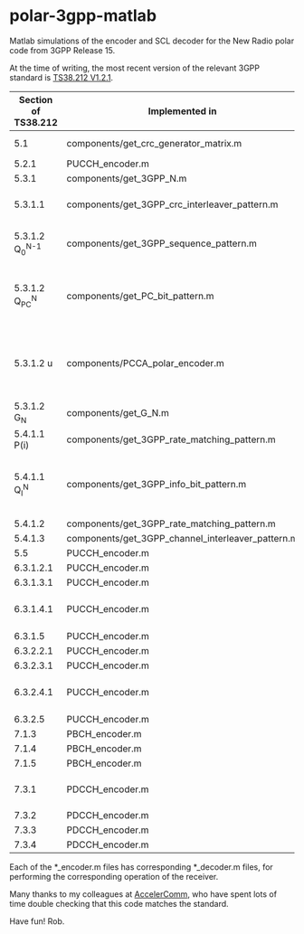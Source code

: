 # polar-3gpp-matlab
Matlab simulations of the encoder and SCL decoder for the New Radio polar code from 3GPP Release 15.

At the time of writing, the most recent version of the relevant 3GPP standard is [TS38.212 V1.2.1](https://list.etsi.org/scripts/wa.exe?A3=ind1712B&L=3GPP_TSG_RAN_WG1&E=base64&P=176434682&B=--_004_543CF4C91C60E844AE997DC07D4CC64501A9F092DGGEML504MBSchi_&T=application%2Fx-zip-compressed;%20name=%22R1-1721342.zip%22&N=R1-1721342.zip&attachment=q&XSS=3).

Section of TS38.212 | Implemented in | Comment
--- | --- | ---
5.1 |  components/get_crc_generator_matrix.m | The CRC bits can be generated using b = [a, mod(a*G_P, 2)]
5.2.1 | PUCCH_encoder.m |
5.3.1 | components/get_3GPP_N.m |
5.3.1.1 | components/get_3GPP_crc_interleaver_pattern.m | Interleaving can be implemented using c_prime = c(Pi)
5.3.1.2 Q<sub>0</sub><sup>N-1</sup> | components/get_3GPP_sequence_pattern.m | The elements of Q<sub>0</sub><sup>N-1</sup> are incremented by 1, since indices begin at 1 in Matlab.
5.3.1.2 Q<sub>PC</sub><sup>N</sup> | components/get_PC_bit_pattern.m | Provides a vector of N elements, in which the elements with the indices Q<sub>PC</sub><sup>N</sup> are set to true and all other elements are set to false.
5.3.1.2 u | components/PCCA_polar_encoder.m | Other components/\*_polar_encoder.m files are also useful for special cases without PC bits, without CRC bits or with distributed CRC bits.
5.3.1.2 G<sub>N</sub> | components/get_G_N.m | Encoding can be implemented using d = mod(u\*G_N, 2);
5.4.1.1 P(i) | components/get_3GPP_rate_matching_pattern.m |
5.4.1.1 Q<sub>I</sub><sup>N</sup> | components/get_3GPP_info_bit_pattern.m | Provides a vector of N elements, in which the elements with the indices Q<sub>I</sub><sup>N</sup> are set to true and all other elements are set to false.
5.4.1.2 | components/get_3GPP_rate_matching_pattern.m |
5.4.1.3 | components/get_3GPP_channel_interleaver_pattern.m |
5.5 | PUCCH_encoder.m |
6.3.1.2.1 | PUCCH_encoder.m |
6.3.1.3.1 | PUCCH_encoder.m |
6.3.1.4.1 | PUCCH_encoder.m | Rate matching is implemented, but not the determination of E<sub>UCI</sub>.
6.3.1.5 | PUCCH_encoder.m |
6.3.2.2.1 | PUCCH_encoder.m |
6.3.2.3.1 | PUCCH_encoder.m |
6.3.2.4.1 | PUCCH_encoder.m | Rate matching is implemented, but not the determination of E<sub>UCI</sub>.
6.3.2.5 | PUCCH_encoder.m |
7.1.3 | PBCH_encoder.m |
7.1.4 | PBCH_encoder.m |
7.1.5 | PBCH_encoder.m |
7.3.1 | PDCCH_encoder.m | Only implements the zero padding of DCI formats, to increase their length to 12 bits.
7.3.2 | PDCCH_encoder.m |
7.3.3 | PDCCH_encoder.m |
7.3.4 | PDCCH_encoder.m |

Each of the \*_encoder.m files has corresponding \*_decoder.m files, for performing the corresponding operation of the receiver.

Many thanks to my colleagues at [AccelerComm](http://www.accelercomm.com), who have spent lots of time double checking that this code matches the standard.

Have fun! Rob.

